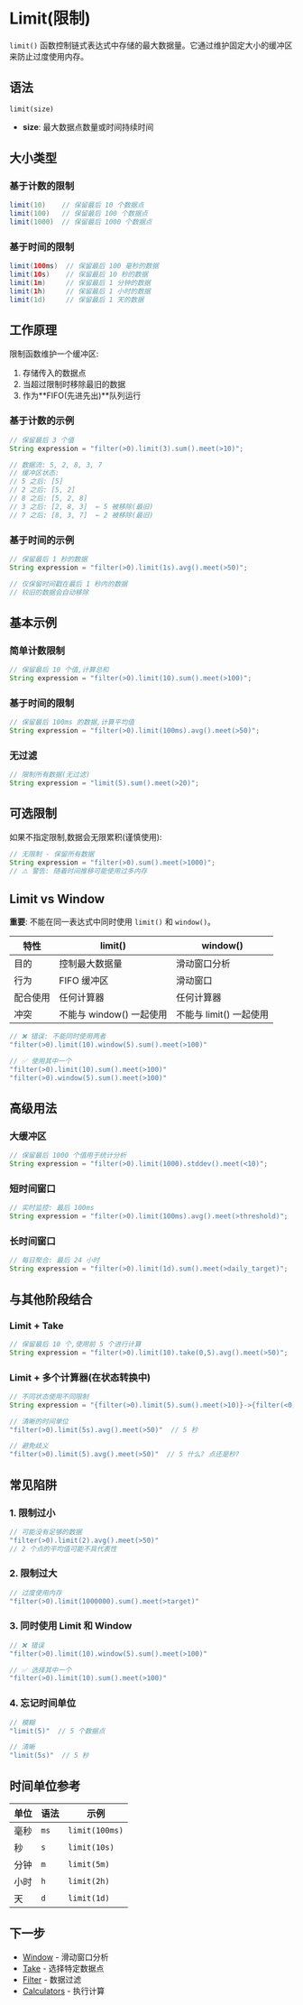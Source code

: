 # Limit(限制)

`limit()` 函数控制链式表达式中存储的最大数据量。它通过维护固定大小的缓冲区来防止过度使用内存。

## 语法

```
limit(size)
```

- **size**: 最大数据点数量或时间持续时间

## 大小类型

### 基于计数的限制

```java
limit(10)    // 保留最后 10 个数据点
limit(100)   // 保留最后 100 个数据点
limit(1000)  // 保留最后 1000 个数据点
```

### 基于时间的限制

```java
limit(100ms)  // 保留最后 100 毫秒的数据
limit(10s)    // 保留最后 10 秒的数据
limit(1m)     // 保留最后 1 分钟的数据
limit(1h)     // 保留最后 1 小时的数据
limit(1d)     // 保留最后 1 天的数据
```

## 工作原理

限制函数维护一个缓冲区:
1. 存储传入的数据点
2. 当超过限制时移除最旧的数据
3. 作为**FIFO(先进先出)**队列运行

### 基于计数的示例

```java
// 保留最后 3 个值
String expression = "filter(>0).limit(3).sum().meet(>10)";

// 数据流: 5, 2, 8, 3, 7
// 缓冲区状态:
// 5 之后: [5]
// 2 之后: [5, 2]
// 8 之后: [5, 2, 8]
// 3 之后: [2, 8, 3]  ← 5 被移除(最旧)
// 7 之后: [8, 3, 7]  ← 2 被移除(最旧)
```

### 基于时间的示例

```java
// 保留最后 1 秒的数据
String expression = "filter(>0).limit(1s).avg().meet(>50)";

// 仅保留时间戳在最后 1 秒内的数据
// 较旧的数据会自动移除
```

## 基本示例

### 简单计数限制

```java
// 保留最后 10 个值,计算总和
String expression = "filter(>0).limit(10).sum().meet(>100)";
```

### 基于时间的限制

```java
// 保留最后 100ms 的数据,计算平均值
String expression = "filter(>0).limit(100ms).avg().meet(>50)";
```

### 无过滤

```java
// 限制所有数据(无过滤)
String expression = "limit(5).sum().meet(>20)";
```

## 可选限制

如果不指定限制,数据会无限累积(谨慎使用):

```java
// 无限制 - 保留所有数据
String expression = "filter(>0).sum().meet(>1000)";
// ⚠️ 警告: 随着时间推移可能使用过多内存
```

## Limit vs Window

**重要**: 不能在同一表达式中同时使用 `limit()` 和 `window()`。

| 特性 | limit() | window() |
|---------|---------|----------|
| 目的 | 控制最大数据量 | 滑动窗口分析 |
| 行为 | FIFO 缓冲区 | 滑动窗口 |
| 配合使用 | 任何计算器 | 任何计算器 |
| 冲突 | 不能与 window() 一起使用 | 不能与 limit() 一起使用 |

```java
// ❌ 错误: 不能同时使用两者
"filter(>0).limit(10).window(5).sum().meet(>100)"

// ✅ 使用其中一个
"filter(>0).limit(10).sum().meet(>100)"
"filter(>0).window(5).sum().meet(>100)"
```

## 高级用法

### 大缓冲区

```java
// 保留最后 1000 个值用于统计分析
String expression = "filter(>0).limit(1000).stddev().meet(<10)";
```

### 短时间窗口

```java
// 实时监控: 最后 100ms
String expression = "filter(>0).limit(100ms).avg().meet(>threshold)";
```

### 长时间窗口

```java
// 每日聚合: 最后 24 小时
String expression = "filter(>0).limit(1d).sum().meet(>daily_target)";
```

## 与其他阶段结合

### Limit + Take

```java
// 保留最后 10 个,使用前 5 个进行计算
String expression = "filter(>0).limit(10).take(0,5).avg().meet(>50)";
```

### Limit + 多个计算器(在状态转换中)

```java
// 不同状态使用不同限制
String expression = "{filter(>0).limit(5).sum().meet(>10)}->{filter(<0).limit(3).sum().meet(<(-5))}";
```

```java
// 清晰的时间单位
"filter(>0).limit(5s).avg().meet(>50)"  // 5 秒

// 避免歧义
"filter(>0).limit(5).avg().meet(>50)"  // 5 什么? 点还是秒?
```

## 常见陷阱

### 1. 限制过小

```java
// 可能没有足够的数据
"filter(>0).limit(2).avg().meet(>50)"
// 2 个点的平均值可能不具代表性
```

### 2. 限制过大

```java
// 过度使用内存
"filter(>0).limit(1000000).sum().meet(>target)"
```

### 3. 同时使用 Limit 和 Window

```java
// ❌ 错误
"filter(>0).limit(10).window(5).sum().meet(>100)"

// ✅ 选择其中一个
"filter(>0).limit(10).sum().meet(>100)"
```

### 4. 忘记时间单位

```java
// 模糊
"limit(5)"  // 5 个数据点

// 清晰
"limit(5s)"  // 5 秒
```

## 时间单位参考

| 单位 | 语法 | 示例 |
|------|--------|---------|
| 毫秒 | `ms` | `limit(100ms)` |
| 秒 | `s` | `limit(10s)` |
| 分钟 | `m` | `limit(5m)` |
| 小时 | `h` | `limit(2h)` |
| 天 | `d` | `limit(1d)` |

## 下一步

- [Window](./window) - 滑动窗口分析
- [Take](./take) - 选择特定数据点
- [Filter](./filter) - 数据过滤
- [Calculators](./calculators) - 执行计算

